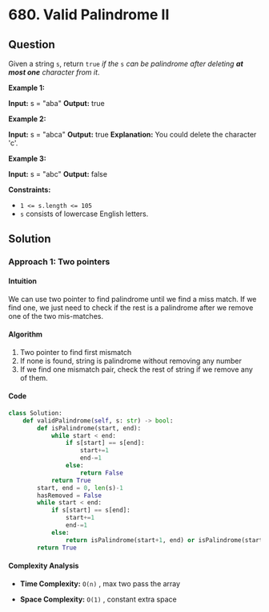 # 680. Valid Palindrome II

## Question

Given a string  `s`, return  `true`  _if the_ `s` _can be palindrome after deleting  **at most one**  character from it_.

**Example 1:**

**Input:** s = "aba"
**Output:** true

**Example 2:**

**Input:** s = "abca"
**Output:** true
**Explanation:** You could delete the character 'c'.

**Example 3:**

**Input:** s = "abc"
**Output:** false

**Constraints:**

- `1 <= s.length <= 105`
- `s`  consists of lowercase English letters.

## Solution

### Approach 1: Two pointers

#### Intuition

We can use two pointer to find palindrome until we find a miss match. If we find one, we just need to check if the rest is a palindrome after we remove one of the two mis-matches.

#### Algorithm

1. Two pointer to find first mismatch
2. If none is found, string is palindrome without removing any number
3. If we find one mismatch pair, check the rest of string if we remove any of them.

#### Code

```python
class Solution:
    def validPalindrome(self, s: str) -> bool:
        def isPalindrome(start, end):
            while start < end:
                if s[start] == s[end]:
                    start+=1
                    end-=1
                else:
                    return False
            return True
        start, end = 0, len(s)-1
        hasRemoved = False
        while start < end:
            if s[start] == s[end]:
                start+=1
                end-=1
            else:
                return isPalindrome(start+1, end) or isPalindrome(start, end-1)
        return True
```

#### Complexity Analysis

- **Time Complexity:**  `O(n)` , max two pass the array

- **Space Complexity:**  `O(1)` , constant extra space
